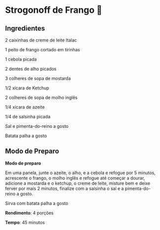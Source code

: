 # Strogonoff de Frango :chicken:



## Ingredientes

2 caixinhas de creme de leite Italac

1 peito de frango cortado em tirinhas

1 cebola picada

2 dentes de alho picados

3 colheres de sopa de mostarda

1/2 xícara de Ketchup

2 colheres de sopa de molho inglês

1/4 xícara de azeite

1/4 de salsinha picada

Sal e pimenta-do-reino a gosto

Batata palha a gosto

## Modo de Preparo

**Modo de preparo**

Em uma panela, junte o azeite, o alho, e a cebola e refogue por 5 minutos, acrescente o frango, o molho inglês e refogue até começar a dourar, adicione a mostarda e o ketchup, o creme de leite, misture bem e deixe ferver por mais 2 minutos, finalize com a salsinha o sal e a pimenta-do-reino a gosto.

Sirva com batata palha a gosto

 **Rendimento**: 4 porções

**Tempo**: 45 minutos











